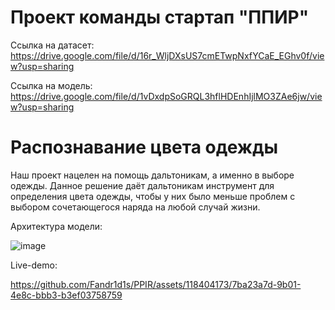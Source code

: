 # Проект команды стартап "ППИР"
Ссылка на датасет:
https://drive.google.com/file/d/16r_WljDXsUS7cmETwpNxfYCaE_EGhv0f/view?usp=sharing

Ссылка на модель:
https://drive.google.com/file/d/1vDxdpSoGRQL3hflHDEnhIjlMO3ZAe6jw/view?usp=sharing

# Распознавание цвета одежды
Наш проект нацелен на помощь дальтоникам, а именно в выборе одежды. Данное решение даёт дальтоникам инструмент для определения цвета одежды, чтобы у них было меньше проблем с выбором сочетающегося наряда на любой случай жизни.

Архитектура модели:

![image](https://github.com/Fandr1d1s/PPIR/assets/118404173/6b537ee2-ff32-4dd6-9072-8816be21015b)


Live-demo:

https://github.com/Fandr1d1s/PPIR/assets/118404173/7ba23a7d-9b01-4e8c-bbb3-b3ef03758759
